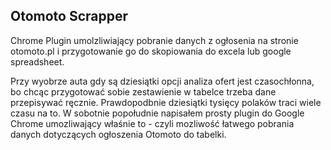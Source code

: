 ## Otomoto Scrapper

Chrome Plugin umolzliwiający pobranie danych z ogłosenia na stronie otomoto.pl i przygotowanie go do skopiowania do excela lub google spreadsheet.

Przy wyobrze auta gdy są dziesiątki opcji analiza ofert jest czasochłonna, bo chcąc przygotować sobie zestawienie w tabelce trzeba dane przepisywać ręcznie.
Prawdopodbnie dziesiątki tysięcy polaków traci wiele czasu na to.
W sobotnie popołudnie napisałem prosty plugin do Google Chrome umozliwający właśnie to - czyli mozliwość łatwego pobrania danych dotyczących ogłoszenia Otomoto
do tabelki.
